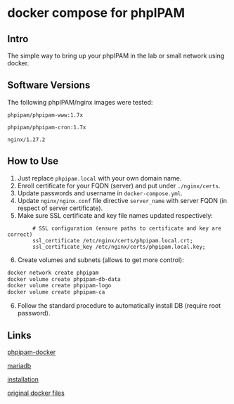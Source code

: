 # docker compose for phpIPAM

## Intro

The simple way to bring up your phpIPAM in the lab or small network using docker.

## Software Versions

The following phpIPAM/nginx images were tested:

`phpipam/phpipam-www:1.7x`

`phpipam/phpipam-cron:1.7x`

`nginx/1.27.2`


## How to Use

1. Just replace `phpipam.local` with your own domain name.
2. Enroll certificate for your FQDN (server) and put under `./nginx/certs`.
3. Update passwords and username in `docker-compose.yml`.
4. Update `nginx/nginx.conf` file directive `server_name` with server FQDN (in respect of server certificate).
5. Make sure SSL certificate and key file names updated respectively:
```nginx
        # SSL configuration (ensure paths to certificate and key are correct)
        ssl_certificate /etc/nginx/certs/phpipam.local.crt;
        ssl_certificate_key /etc/nginx/certs/phpipam.local.key;
```
6. Create volumes and subnets (allows to get more control):
```sh
docker network create phpipam
docker volume create phpipam-db-data
docker volume create phpipam-logo
docker volume create phpipam-ca
```
6. Follow the standard procedure to automatically install DB (require root password).

## Links

[phpipam-docker](https://github.com/phpipam-docker/phpipam-docker)

[mariadb](https://hub.docker.com/_/mariadb)

[installation](https://phpipam.net/phpipam-installation-on-centos-7/)

[original docker files](https://hub.docker.com/u/phpipam)